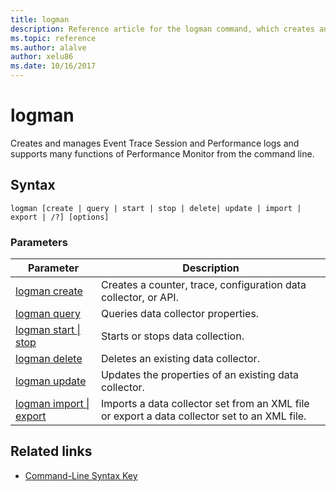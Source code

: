 ```yaml
---
title: logman
description: Reference article for the logman command, which creates and manages Event Trace Session and Performance logs and supports many functions of Performance Monitor from the command line.
ms.topic: reference
ms.author: alalve
author: xelu86
ms.date: 10/16/2017
---
```



# logman



Creates and manages Event Trace Session and Performance logs and supports many functions of Performance Monitor from the command line.

## Syntax

```
logman [create | query | start | stop | delete| update | import | export | /?] [options]
```

### Parameters

| Parameter | Description |
| --------- | ----------- |
| [logman create](logman-create.md) | Creates a counter, trace, configuration data collector, or API. |
| [logman query](logman-query.md) | Queries data collector properties. |
| [logman start &#124; stop](logman-start-stop.md) | Starts or stops data collection. |
| [logman delete](logman-delete.md) | Deletes an existing data collector. |
| [logman update](logman-update.md) | Updates the properties of an existing data collector. |
| [logman import &#124; export](logman-import-export.md) | Imports a data collector set from an XML file or export a data collector set to an XML file. |

## Related links

- [Command-Line Syntax Key](command-line-syntax-key.md)

